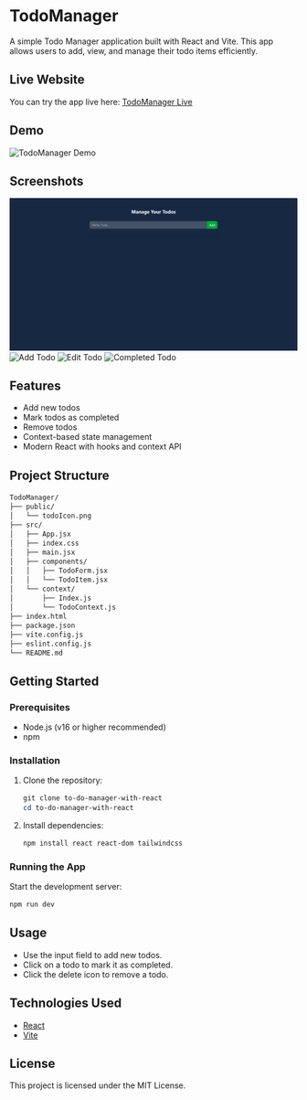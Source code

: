 
# TodoManager

A simple Todo Manager application built with React and Vite. This app allows users to add, view, and manage their todo items efficiently.

## Live Website
You can try the app live here: [TodoManager Live](<your-live-link-here>)

## Demo
![TodoManager Demo](<screenshot-url-or-path>)

## Screenshots
![Home Page](/src/assets/home.png)
![Add Todo](/src/assets/add.png)
![Edit Todo](/src/assets/edit.png)
![Completed Todo](/src/assets/completed.png)

## Features
- Add new todos
- Mark todos as completed
- Remove todos
- Context-based state management
- Modern React with hooks and context API

## Project Structure
```
TodoManager/
├── public/
│   └── todoIcon.png
├── src/
│   ├── App.jsx
│   ├── index.css
│   ├── main.jsx
│   ├── components/
│   │   ├── TodoForm.jsx
│   │   └── TodoItem.jsx
│   └── context/
│       ├── Index.js
│       └── TodoContext.js
├── index.html
├── package.json
├── vite.config.js
├── eslint.config.js
└── README.md
```

## Getting Started

### Prerequisites
- Node.js (v16 or higher recommended)
- npm

### Installation
1. Clone the repository:
	```powershell
	git clone to-do-manager-with-react
	cd to-do-manager-with-react
	```
2. Install dependencies:
	```powershell
	npm install react react-dom tailwindcss
	```

### Running the App
Start the development server:
```powershell
npm run dev
```

## Usage
- Use the input field to add new todos.
- Click on a todo to mark it as completed.
- Click the delete icon to remove a todo.

## Technologies Used
- [React](https://react.dev/)
- [Vite](https://vitejs.dev/)

## License
This project is licensed under the MIT License.
